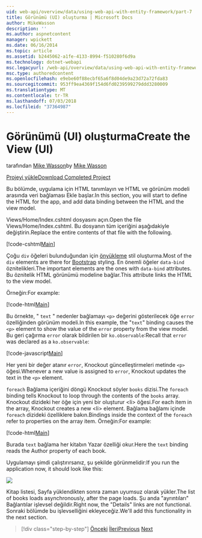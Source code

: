 ```yaml
---
uid: web-api/overview/data/using-web-api-with-entity-framework/part-7
title: Görünümü (UI) oluşturma | Microsoft Docs
author: MikeWasson
description: ''
ms.author: aspnetcontent
manager: wpickett
ms.date: 06/16/2014
ms.topic: article
ms.assetid: b2445062-a1fe-4133-8994-f510280f6d9a
ms.technology: dotnet-webapi
msc.legacyurl: /web-api/overview/data/using-web-api-with-entity-framework/part-7
msc.type: authoredcontent
ms.openlocfilehash: e9ebe60f88ecbf65a6f8d04de9a23d72a72fda83
ms.sourcegitcommit: 953ff9ea4369f154d6fd0239599279ddd3280009
ms.translationtype: MT
ms.contentlocale: tr-TR
ms.lasthandoff: 07/03/2018
ms.locfileid: "37364987"
---
```

<a name="create-the-view-ui"></a><span data-ttu-id="ecfb0-102">Görünümü (UI) oluşturma</span><span class="sxs-lookup"><span data-stu-id="ecfb0-102">Create the View (UI)</span></span>
====================
<span data-ttu-id="ecfb0-103">tarafından [Mike Wasson](https://github.com/MikeWasson)</span><span class="sxs-lookup"><span data-stu-id="ecfb0-103">by [Mike Wasson](https://github.com/MikeWasson)</span></span>

[<span data-ttu-id="ecfb0-104">Projeyi yükle</span><span class="sxs-lookup"><span data-stu-id="ecfb0-104">Download Completed Project</span></span>](https://github.com/MikeWasson/BookService)

<span data-ttu-id="ecfb0-105">Bu bölümde, uygulama için HTML tanımlayın ve HTML ve görünüm modeli arasında veri bağlaması Ekle başlar.</span><span class="sxs-lookup"><span data-stu-id="ecfb0-105">In this section, you will start to define the HTML for the app, and add data binding between the HTML and the view model.</span></span>

<span data-ttu-id="ecfb0-106">Views/Home/Index.cshtml dosyasını açın.</span><span class="sxs-lookup"><span data-stu-id="ecfb0-106">Open the file Views/Home/Index.cshtml.</span></span> <span data-ttu-id="ecfb0-107">Bu dosyanın tüm içeriğini aşağıdakiyle değiştirin.</span><span class="sxs-lookup"><span data-stu-id="ecfb0-107">Replace the entire contents of that file with the following.</span></span>

[!code-cshtml[Main](part-7/samples/sample1.cshtml)]

<span data-ttu-id="ecfb0-108">Çoğu `div` öğeleri bulunduğundan için [önyükleme](http://getbootstrap.com/) stil oluşturma.</span><span class="sxs-lookup"><span data-stu-id="ecfb0-108">Most of the `div` elements are there for [Bootstrap](http://getbootstrap.com/) styling.</span></span> <span data-ttu-id="ecfb0-109">En önemli öğeler `data-bind` öznitelikleri.</span><span class="sxs-lookup"><span data-stu-id="ecfb0-109">The important elements are the ones with `data-bind` attributes.</span></span> <span data-ttu-id="ecfb0-110">Bu öznitelik HTML görünümü modeline bağlar.</span><span class="sxs-lookup"><span data-stu-id="ecfb0-110">This attribute links the HTML to the view model.</span></span>

<span data-ttu-id="ecfb0-111">Örneğin:</span><span class="sxs-lookup"><span data-stu-id="ecfb0-111">For example:</span></span>

[!code-html[Main](part-7/samples/sample2.html)]

<span data-ttu-id="ecfb0-112">Bu örnekte, &quot; `text` &quot; nedenler bağlamayı `<p>` değerini gösterilecek öğe `error` özelliğinden görünüm modeli.</span><span class="sxs-lookup"><span data-stu-id="ecfb0-112">In this example, the &quot;`text`&quot; binding causes the `<p>` element to show the value of the `error` property from the view model.</span></span> <span data-ttu-id="ecfb0-113">Bu geri çağırma `error` olarak bildirilen bir `ko.observable`:</span><span class="sxs-lookup"><span data-stu-id="ecfb0-113">Recall that `error` was declared as a `ko.observable`:</span></span>

[!code-javascript[Main](part-7/samples/sample3.js)]

<span data-ttu-id="ecfb0-114">Her yeni bir değer atanır `error`, Knockout güncelleştirmeleri metinde `<p>` öğesi.</span><span class="sxs-lookup"><span data-stu-id="ecfb0-114">Whenever a new value is assigned to `error`, Knockout updates the text in the `<p>` element.</span></span>

<span data-ttu-id="ecfb0-115">`foreach` Bağlama içeriğini döngü Knockout söyler `books` dizisi.</span><span class="sxs-lookup"><span data-stu-id="ecfb0-115">The `foreach` binding tells Knockout to loop through the contents of the `books` array.</span></span> <span data-ttu-id="ecfb0-116">Knockout dizideki her öğe için yeni bir oluşturur &lt;li&gt; öğesi.</span><span class="sxs-lookup"><span data-stu-id="ecfb0-116">For each item in the array, Knockout creates a new &lt;li&gt; element.</span></span> <span data-ttu-id="ecfb0-117">Bağlama bağlamı içinde `foreach` dizideki özelliklere bakın.</span><span class="sxs-lookup"><span data-stu-id="ecfb0-117">Bindings inside the context of the `foreach` refer to properties on the array item.</span></span> <span data-ttu-id="ecfb0-118">Örneğin:</span><span class="sxs-lookup"><span data-stu-id="ecfb0-118">For example:</span></span>

[!code-html[Main](part-7/samples/sample4.html)]

<span data-ttu-id="ecfb0-119">Burada `text` bağlama her kitabın Yazar özelliği okur.</span><span class="sxs-lookup"><span data-stu-id="ecfb0-119">Here the `text` binding reads the Author property of each book.</span></span>

<span data-ttu-id="ecfb0-120">Uygulamayı şimdi çalıştırırsanız, şu şekilde görünmelidir:</span><span class="sxs-lookup"><span data-stu-id="ecfb0-120">If you run the application now, it should look like this:</span></span>

![](part-7/_static/image1.png)

<span data-ttu-id="ecfb0-121">Kitap listesi, Sayfa yüklendikten sonra zaman uyumsuz olarak yükler.</span><span class="sxs-lookup"><span data-stu-id="ecfb0-121">The list of books loads asynchronously, after the page loads.</span></span> <span data-ttu-id="ecfb0-122">Şu anda &quot;ayrıntıları&quot; Bağlantılar işlevsel değildir.</span><span class="sxs-lookup"><span data-stu-id="ecfb0-122">Right now, the &quot;Details&quot; links are not functional.</span></span> <span data-ttu-id="ecfb0-123">Sonraki bölümde bu işlevselliğini ekleyeceğiz.</span><span class="sxs-lookup"><span data-stu-id="ecfb0-123">We'll add this functionality in the next section.</span></span>

> [!div class="step-by-step"]
> <span data-ttu-id="ecfb0-124">[Önceki](part-6.md)
> [İleri](part-8.md)</span><span class="sxs-lookup"><span data-stu-id="ecfb0-124">[Previous](part-6.md)
[Next](part-8.md)</span></span>
